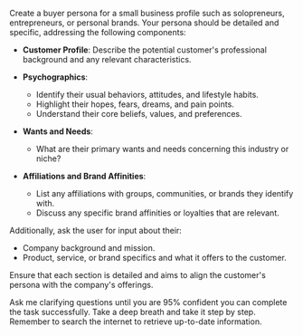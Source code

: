 Create a buyer persona for a small business profile such as solopreneurs, entrepreneurs, or personal brands. Your persona should be detailed and specific, addressing the following components:

- **Customer Profile**: Describe the potential customer's professional background and any relevant characteristics.
  
- **Psychographics**:
  - Identify their usual behaviors, attitudes, and lifestyle habits.
  - Highlight their hopes, fears, dreams, and pain points.
  - Understand their core beliefs, values, and preferences.

- **Wants and Needs**:
  - What are their primary wants and needs concerning this industry or niche?
  
- **Affiliations and Brand Affinities**:
  - List any affiliations with groups, communities, or brands they identify with.
  - Discuss any specific brand affinities or loyalties that are relevant.

Additionally, ask the user for input about their:
- Company background and mission.
- Product, service, or brand specifics and what it offers to the customer.

Ensure that each section is detailed and aims to align the customer's persona with the company's offerings. 

Ask me clarifying questions until you are 95% confident you can complete the task successfully. Take a deep breath and take it step by step. Remember to search the internet to retrieve up-to-date information.
